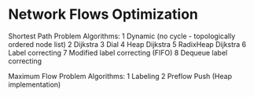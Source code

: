 # Network Flows Optimization

Shortest Path Problem Algorithms:
1 Dynamic (no cycle - topologically ordered node list)
2 Dijkstra 
3 Dial
4 Heap Dijkstra
5 RadixHeap Dijkstra
6 Label correcting 
7 Modified label correcting (FIFO)
8 Dequeue label correcting

Maximum Flow Problem Algorithms:
1 Labeling
2 Preflow Push (Heap implementation)



